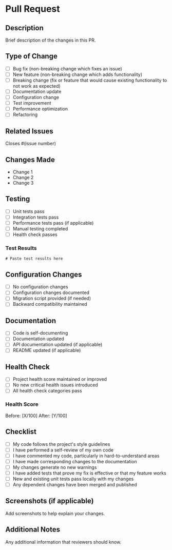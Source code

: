 # Pull Request

## Description

Brief description of the changes in this PR.

## Type of Change

- [ ] Bug fix (non-breaking change which fixes an issue)
- [ ] New feature (non-breaking change which adds functionality)
- [ ] Breaking change (fix or feature that would cause existing functionality to not work as expected)
- [ ] Documentation update
- [ ] Configuration change
- [ ] Test improvement
- [ ] Performance optimization
- [ ] Refactoring

## Related Issues

Closes #(issue number)

## Changes Made

- Change 1
- Change 2
- Change 3

## Testing

- [ ] Unit tests pass
- [ ] Integration tests pass
- [ ] Performance tests pass (if applicable)
- [ ] Manual testing completed
- [ ] Health check passes

### Test Results

```
# Paste test results here
```

## Configuration Changes

- [ ] No configuration changes
- [ ] Configuration changes documented
- [ ] Migration script provided (if needed)
- [ ] Backward compatibility maintained

## Documentation

- [ ] Code is self-documenting
- [ ] Documentation updated
- [ ] API documentation updated (if applicable)
- [ ] README updated (if applicable)

## Health Check

- [ ] Project health score maintained or improved
- [ ] No new critical health issues introduced
- [ ] All health check categories pass

### Health Score

Before: [X/100]
After: [Y/100]

## Checklist

- [ ] My code follows the project's style guidelines
- [ ] I have performed a self-review of my own code
- [ ] I have commented my code, particularly in hard-to-understand areas
- [ ] I have made corresponding changes to the documentation
- [ ] My changes generate no new warnings
- [ ] I have added tests that prove my fix is effective or that my feature works
- [ ] New and existing unit tests pass locally with my changes
- [ ] Any dependent changes have been merged and published

## Screenshots (if applicable)

Add screenshots to help explain your changes.

## Additional Notes

Any additional information that reviewers should know.

